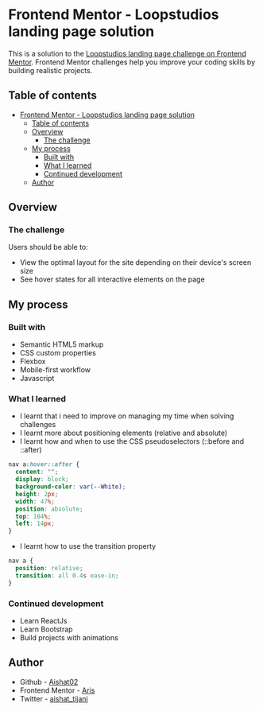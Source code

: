 # Frontend Mentor - Loopstudios landing page solution

This is a solution to the [Loopstudios landing page challenge on Frontend Mentor](https://www.frontendmentor.io/challenges/loopstudios-landing-page-N88J5Onjw). Frontend Mentor challenges help you improve your coding skills by building realistic projects.

## Table of contents

- [Frontend Mentor - Loopstudios landing page solution](#frontend-mentor---loopstudios-landing-page-solution)
  - [Table of contents](#table-of-contents)
  - [Overview](#overview)
    - [The challenge](#the-challenge)
  - [My process](#my-process)
    - [Built with](#built-with)
    - [What I learned](#what-i-learned)
    - [Continued development](#continued-development)
  - [Author](#author)

## Overview

### The challenge

Users should be able to:

- View the optimal layout for the site depending on their device's screen size
- See hover states for all interactive elements on the page

## My process

### Built with

- Semantic HTML5 markup
- CSS custom properties
- Flexbox
- Mobile-first workflow
- Javascript

### What I learned

- I learnt that i need to improve on managing my time when solving challenges
- I learnt more about positioning elements (relative and absolute)
- I learnt how and when to use the CSS pseudoselectors (::before and ::after)

```css
nav a:hover::after {
  content: "";
  display: block;
  background-color: var(--White);
  height: 2px;
  width: 47%;
  position: absolute;
  top: 104%;
  left: 14px;
}
```

- I learnt how to use the transition property

```css
nav a {
  position: relative;
  transition: all 0.4s ease-in;
}
```

### Continued development

- Learn ReactJs
- Learn Bootstrap
- Build projects with animations

## Author

- Github - [Aishat02](https://github.com/Aishat02)
- Frontend Mentor - [Aris](https://www.frontendmentor.io/profile/Aishat02)
- Twitter - [aishat_tijani](https://www.twitter.com/aishat__tijani)
